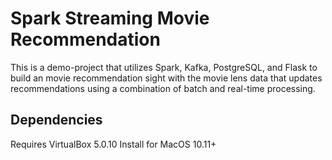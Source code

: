 
# Spark Streaming Movie Recommendation

This is a demo-project that utilizes Spark, Kafka, PostgreSQL, and Flask to build an movie recommendation sight with the movie lens data that updates recommendations using a combination of batch and real-time processing.

## Dependencies 

Requires VirtualBox 5.0.10 Install for MacOS 10.11+
